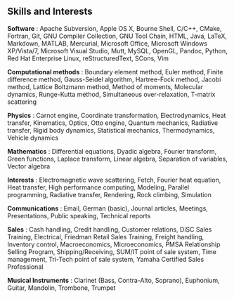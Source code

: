 ## Skills and Interests
<!-- Obligatory list of skills to get a hit on a search -->

**Software**
:   Apache Subversion,
    Apple OS X,
    Bourne Shell,
    C/C++,
    CMake,
    Fortran,
    Git,
    GNU Compiler Collection,
    GNU Tool Chain,
    HTML,
    Java,
    LaTeX,
    Markdown,
    MATLAB,
    Mercurial,
    Microsoft Office,
    Microsoft Windows XP/Vista/7,
    Microsoft Visual Studio,
    Mutt,
    MySQL,
    OpenGL,
    Pandoc,
    Python,
    Red Hat Enterprise Linux,
    reStructuredText,
    SCons,
    Vim

**Computational methods**
:   Boundary element method,
    Euler method,
    Finite difference method,
    Gauss-Seidel algorithm,
    Hartree-Fock method,
    Jacobi method,
    Lattice Boltzmann method,
    Method of moments,
    Molecular dynamics,
    Runge-Kutta method,
    Simultaneous over-relaxation,
    T-matrix scattering

**Physics**
:   Carnot engine,
    Coordinate transformation,
    Electrodynamics,
    Heat transfer,
    Kinematics,
    Optics,
    Otto engine,
    Quantum mechanics,
    Radiative transfer,
    Rigid body dynamics,
    Statistical mechanics,
    Thermodynamics,
    Vehicle dynamics

**Mathematics**
:   Differential equations,
    Dyadic algebra,
    Fourier transform,
    Green functions,
    Laplace transform,
    Linear algebra,
    Separation of variables,
    Vector algebra

**Interests**
:   Electromagnetic wave scattering,
    Fetch,
    Fourier heat equation,
    Heat transfer,
    High performance computing,
    Modeling,
    Parallel programming,
    Radiative transfer,
    Rendering,
    Rock climbing,
    Simulation

**Communications**
:   Email,
    German (basic),
    Journal articles,
    Meetings,
    Presentations,
    Public speaking,
    Technical reports

**Sales**
:   Cash handling,
    Credit handling,
    Customer relations,
    DiSC Sales Training,
    Electrical,
    Friedman Retail Sales Training,
    Freight handling,
    Inventory control,
    Macroeconomics,
    Microeconomics,
    PMSA Relationship Selling Program,
    Shipping/Receiving,
    SUM/IT point of sale system,
    Time management,
    Tri-Tech point of sale system,
    Yamaha Certified Sales Professional

**Musical Instruments**
:   Clarinet (Bass, Contra-Alto, Soprano),
    Euphonium,
    Guitar,
    Mandolin,
    Trombone,
    Trumpet


